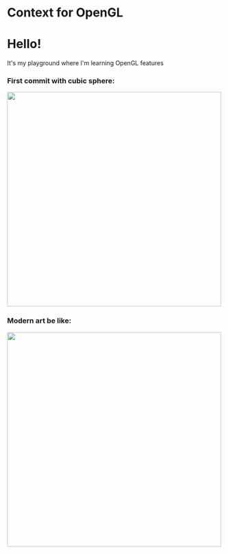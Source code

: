 # Context for OpenGL

<h1>Hello!</h1>
<p>It's my playground where I'm learning OpenGL features</p>

<h3>First commit with cubic sphere:</h3>
<img src="screens/cubic_sphere.png" width="500">

<h3>Modern art be like:</h3>
<img src="screens/cubic_something.png" width="500">
